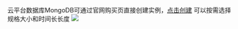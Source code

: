 ﻿云平台数据库MongoDB可通过官网购买页直接创建实例，[点击创建](http://buy.ctce.fsphere.cmongodb)
可以按需选择规格大小和时间长长度
![](http://imgcache.tcecqpoc.fsphere.cn/image/mc.qcloudimg.com/static/img/1edb457d1e0719469862c64aa839b0a0/chuangjianshili.png)